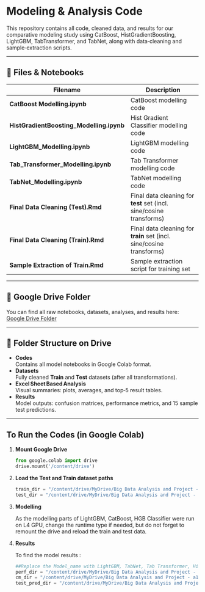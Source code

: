 # Modeling & Analysis Code

This repository contains all code, cleaned data, and results for our comparative modeling study using CatBoost, HistGradientBoosting, LightGBM, TabTransformer, and TabNet, along with data‑cleaning and sample‑extraction scripts.

---

## 📂 Files & Notebooks

| Filename                                  | Description                                                      |
|-------------------------------------------|------------------------------------------------------------------|
| **CatBoost Modelling.ipynb**              | CatBoost modelling code                                          |
| **HistGradientBoosting_Modelling.ipynb**  | Hist Gradient Classifier modelling code                          |
| **LightGBM_Modelling.ipynb**              | LightGBM modelling code                                          |
| **Tab_Transformer_Modelling.ipynb**       | Tab Transformer modelling code                                   |
| **TabNet_Modelling.ipynb**                | TabNet modelling code                                            |
| **Final Data Cleaning (Test).Rmd**        | Final data cleaning for **test** set (incl. sine/cosine transforms) |
| **Final Data Cleaning (Train).Rmd**       | Final data cleaning for **train** set (incl. sine/cosine transforms)|
| **Sample Extraction of Train.Rmd**        | Sample extraction script for training set                        |

---

## 🔗 Google Drive Folder

You can find all raw notebooks, datasets, analyses, and results here:  
[Google Drive Folder](https://drive.google.com/drive/folders/1__yIOXnz5ExNXI1e-uAAzDJL2rJfb4oC?usp=sharing)

---

## 📁 Folder Structure on Drive

- **Codes**  
  Contains all model notebooks in Google Colab format.
- **Datasets**  
  Fully cleaned **Train** and **Test** datasets (after all transformations).
- **Excel Sheet Based Analysis**  
  Visual summaries: plots, averages, and top‑5 result tables.
- **Results**  
  Model outputs: confusion matrices, performance metrics, and 15 sample test predictions.

---

##  To Run the Codes (in Google Colab)

1. **Mount Google Drive**
   ```python
   from google.colab import drive
   drive.mount('/content/drive')
2. **Load the Test and Train dataset paths**
   ```python
   train_dir = "/content/drive/MyDrive/Big Data Analysis and Project - a1906525/Datasets/crime_train_final.csv"
   test_dir = "/content/drive/MyDrive/Big Data Analysis and Project - a1906525/Datasets/crime_test_cleaned.csv"
3. **Modelling**
   
   As the modelling parts of LightGBM, CatBoost, HGB Classifier were run on L4 GPU, change the runtime type if needed, but do not forget to remount the drive and reload the train and        test data.
4. **Results**

   To find the model results :
   ```python
   ##Replace the Model_name with LightGBM, TabNet, Tab Transformer, HistGradientBoosting, CatBoost as needed.
   perf_dir = "/content/drive/MyDrive/Big Data Analysis and Project - a1906525/Results/Model_name/Performance Metrics" 
   cm_dir = "/content/drive/MyDrive/Big Data Analysis and Project - a1906525/Results/Model_name/Confusion Matrices"
   test_pred_dir = "/content/drive/MyDrive/Big Data Analysis and Project - a1906525/Model_name/LightGBM/Test Results"
